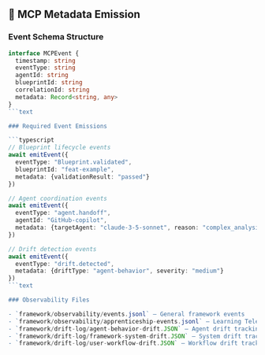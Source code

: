 <!--
@aegisFrameworkVersion: 2.4.0
@intent: MCP metadata emission template section
@context: Event schemas and observability patterns for agents
-->

## 📄 MCP Metadata Emission

### Event Schema Structure

```typescript
interface MCPEvent {
  timestamp: string
  eventType: string
  agentId: string
  blueprintId: string
  correlationId: string
  metadata: Record<string, any>
}
```text

### Required Event Emissions

```typescript
// Blueprint lifecycle events
await emitEvent({
  eventType: "Blueprint.validated",
  blueprintId: "feat-example",
  metadata: {validationResult: "passed"}
})

// Agent coordination events
await emitEvent({
  eventType: "agent.handoff",
  agentId: "GitHub-copilot",
  metadata: {targetAgent: "claude-3-5-sonnet", reason: "complex_analysis"}
})

// Drift detection events
await emitEvent({
  eventType: "drift.detected",
  metadata: {driftType: "agent-behavior", severity: "medium"}
})
```text

### Observability Files

- `framework/observability/events.jsonl` — General framework events
- `framework/observability/apprenticeship-events.jsonl` — Learning Telemetry
- `framework/drift-log/agent-behavior-drift.JSON` — Agent drift tracking
- `framework/drift-log/framework-system-drift.JSON` — System drift tracking
- `framework/drift-log/user-workflow-drift.JSON` — Workflow drift tracking
